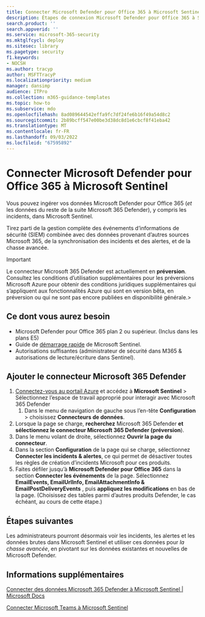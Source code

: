 ```yaml
---
title: Connecter Microsoft Defender pour Office 365 à Microsoft Sentinel
description: Étapes de connexion Microsoft Defender pour Office 365 à Sentinel. Ajoutez vos données Microsoft Defender pour Office 365 (*et* les données du reste de la suite Microsoft 365 Defender), y compris les incidents, à Microsoft Sentinel pour un seul volet de sécurité.
search.product: ''
search.appverid: ''
ms.service: microsoft-365-security
ms.mktglfcycl: deploy
ms.sitesec: library
ms.pagetype: security
f1.keywords:
- NOCSH
ms.author: tracyp
author: MSFTTracyP
ms.localizationpriority: medium
manager: dansimp
audience: ITPro
ms.collection: m365-guidance-templates
ms.topic: how-to
ms.subservice: mdo
ms.openlocfilehash: 8ad089644542effa9fc7df24fe6b16f49a54d8c2
ms.sourcegitcommit: 2b89bcff547e00be3d38dc8d1e6cbcf8f41eba42
ms.translationtype: MT
ms.contentlocale: fr-FR
ms.lasthandoff: 09/03/2022
ms.locfileid: "67595892"
---
```

# <a name="connect-microsoft-defender-for-office-365-to-microsoft-sentinel"></a>Connecter Microsoft Defender pour Office 365 à Microsoft Sentinel

Vous pouvez ingérer vos données Microsoft Defender pour Office 365 (*et* les données du reste de la suite Microsoft 365 Defender), y compris les incidents, dans Microsoft Sentinel.

Tirez parti de la gestion complète des événements d’informations de sécurité (SIEM) combinée avec des données provenant d’autres sources Microsoft 365, de la synchronisation des incidents et des alertes, et de la chasse avancée.

> [!IMPORTANT]
> Le connecteur Microsoft 365 Defender est actuellement en **préversion**. Consultez les conditions d’utilisation supplémentaires pour les préversions Microsoft Azure pour obtenir des conditions juridiques supplémentaires qui s’appliquent aux fonctionnalités Azure qui sont en version bêta, en préversion ou qui ne sont pas encore publiées en disponibilité générale.>

## <a name="what-you-will-need"></a>Ce dont vous aurez besoin
- Microsoft Defender pour Office 365 plan 2 ou supérieur. (Inclus dans les plans E5)
- Guide de [démarrage rapide](/azure/sentinel/quickstart-onboard) de Microsoft Sentinel.
- Autorisations suffisantes (administrateur de sécurité dans M365 & autorisations de lecture/écriture dans Sentinel).

## <a name="add-the-microsoft-365-defender-connector"></a>Ajouter le connecteur Microsoft 365 Defender
1. [Connectez-vous au portail Azure](https://portal.azure.com) et accédez à **Microsoft Sentinel** > Sélectionnez l’espace de travail approprié pour interagir avec Microsoft 365 Defender
    1. Dans le menu de navigation de gauche sous l’en-tête **Configuration** > choisissez **Connecteurs de données**.
2. Lorsque la page se charge, **recherchez** Microsoft 365 Defender **et sélectionnez le connecteur Microsoft 365 Defender (préversion**).
3. Dans le menu volant de droite, sélectionnez **Ouvrir la page du connecteur**.
4. Dans la section **Configuration** de la page qui se charge, sélectionnez **Connecter les incidents & alertes**, ce qui permet de désactiver toutes les règles de création d’incidents Microsoft pour ces produits.
5. Faites défiler jusqu’à **Microsoft Defender pour Office 365** dans la section **Connecter les événements** de la page. Sélectionnez **EmailEvents, EmailUrlInfo, EmailAttachmentInfo & EmailPostDeliveryEvents** , puis  **appliquez les modifications** en bas de la page. (Choisissez des tables parmi d’autres produits Defender, le cas échéant, au cours de cette étape.)

## <a name="next-steps"></a>Étapes suivantes

Les administrateurs pourront désormais voir les incidents, les alertes et les données brutes dans Microsoft Sentinel et utiliser ces données pour *la chasse avancée*, en pivotant sur les données existantes et nouvelles de Microsoft Defender.

## <a name="more-information"></a>Informations supplémentaires

[Connecter des données Microsoft 365 Defender à Microsoft Sentinel | Microsoft Docs](/azure/sentinel/connect-microsoft-365-defender?tabs=MDE)

[Connecter Microsoft Teams à Microsoft Sentinel](/microsoftteams/teams-sentinel-guide)
